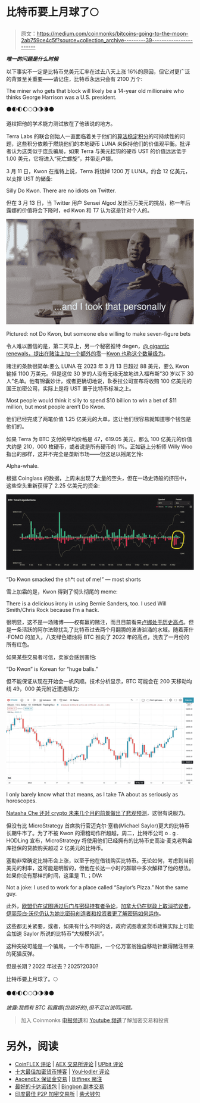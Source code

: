 # 比特币要上月球了🌕

> 原文：<https://medium.com/coinmonks/bitcoins-going-to-the-moon-2ab759ce4c5f?source=collection_archive---------39----------------------->

***唯一的问题是什么时候***

以下事实不一定是比特币兑美元汇率在过去八天上涨 16%的原因，但它对更广泛的背景至关重要——请记住，比特币永远只会有 2100 万个:

The miner who gets that block will likely be a 14-year old millionaire who thinks George Harrison was a U.S. president.

🌑🌒🌓🌔🌕🌖🌗🌘🌑

道权把他的学术能力测试放在了他该说的地方。

Terra Labs 的联合创始人一直面临着关于他们的[算法稳定积分](https://twitter.com/terra_money/status/1396780920212922371)的可持续性的问题，这些积分依赖于燃烧他们的本地硬币 LUNA 来保持他们的价值观平衡。批评者认为这类似于庞氏骗局，如果 Terra 与美元挂钩的硬币 UST 的价值远远低于 1.00 美元，它将进入“死亡螺旋”，并带走卢娜。

3 月 11 日，Kwon 在推特上说，Terra 将烧掉 1200 万 LUNA，约合 12 亿美元，以支撑 UST 的储备:

Silly Do Kwon. There are no idiots on Twitter.

但在 3 月 13 日，当 Twitter 用户 Sensei Algod 发出百万美元的挑战，称一年后露娜的价值将会下降时，ed Kwon 和 T7 认为这是针对个人的。

![](img/0137125904420bd8d4626e8dcecfc267.png)

Pictured: not Do Kwon, but someone else willing to make seven-figure bets

令人难以置信的是，第二天早上，另一个秘密推特 degen，[@ gigantic renewals，提出在赌注上加一个额外的零](https://twitter.com/GiganticRebirth/status/1503335929976664065)—[Kwon 也称这个数量级为](https://twitter.com/stablekwon/status/1503352233378811904)。

赌注的条款很简单:要么 LUNA 在 2023 年 3 月 13 日超过 88 美元，要么 Kwon 输掉 1100 万美元。但是这位 30 岁的人没有无缘无故地进入福布斯“30 岁以下 30 人”名单。他有锦囊妙计，或者更确切地说，₿:泰拉公司宣布将收购 100 亿美元的国王加密公司，实际上是将 UST 置于比特币标准之上。

Most people would think it silly to spend $10 billion to win a bet of $11 million, but most people aren’t Do Kwon.

他们已经完成了两笔价值 1.25 亿美元的大单，这让他们很容易就知道哪个钱包是他们的。

如果 Terra 为 BTC 支付的平均价格是 47，619.05 美元，那么 100 亿美元的价值大约是 210，000 枚硬币，或者说是所有硬币的 1%。正如链上分析师 Willy Woo 指出的那样，这并不完全是垄断市场——但这足以摇尾乞怜:

Alpha-whale.

根据 Coinglass 的数据，上周末出现了大量的空头，但在一场史诗般的挤压中，这些空头重新获得了 2.25 亿美元的资金:

![](img/a91f179f4ed8d4465aa5a75c65f97f65.png)

“Do Kwon smacked the sh*t out of me!” — most shorts

雪上加霜的是，Kwon 得到了彻头彻尾的 meme:

There is a delicious irony in using Bernie Sanders, too. I used Will Smith/Chris Rock because I’m a hack.

很明显，这不是一场赌博——权有赢的赌注，而且目前看来[卢娜处于历史高点](https://decrypt.co/96286/terras-luna-sets-new-all-time-high-following-135-million-bitcoin-buy)。但是一条活跃的阿尔法鲸扰乱了比特币过去两个月翻腾的波涛汹涌的水域。随着菲什·FOMO 的加入，八支绿色蜡烛将 BTC 推向了 2022 年的高点，洗去了一月份的所有红色。

如果某些交易者可信，卖家会感到害怕:

“Do Kwon” is Korean for “huge balls.”

但不能保证从现在开始会一帆风顺。技术分析显示，BTC 可能会在 200 天移动均线 49，000 美元附近遭遇阻力:

![](img/899169409b6d64de299164ab9e5cd41c.png)

I only barely know what that means, as I take TA about as seriously as horoscopes.

[Natasha Che 还对 crypto 未来几个月的前景做出了悲观预测](https://twitter.com/TaschaLabs/status/1508519299270385665)，这很有说服力。

但没有比 MicroStrategy 首席执行官迈克尔·塞勒(Michael Saylor)更大的比特币长期牛市了。为了不被 Kwon 的滑稽动作所超越，周二，比特币公司 o . g . HODLing 宣布，MicroStrategy 将使用他们已经拥有的比特币史高治·麦克老鸭金库担保的贷款购买超过 2 亿美元的比特币。

塞勒非常确定比特币会上涨，以至于他在借钱购买比特币。无论如何，考虑到当前美元的利率，这可能是明智的，但他在长达一小时的群聊中多次解释了他的想法。如果你没有那样的时间，这里是 TL；DW:

Not a joke: I used to work for a place called “Saylor’s Pizza.” Not the same guy.

此外，[欧盟仍在试图通过后门与密码持有者争论](https://twitter.com/paddi_hansen/status/1507741879563132928)，[加拿大仍在财政上取消抗议者](https://cryptobriefing.com/coinbase-to-monitor-canadian-transactions-above-1000-cad/)，[伊丽莎白·沃伦仍认为她比密码创造者和投资者更了解密码如何运作](https://www.forbes.com/sites/billybambrough/2022/03/17/senator-elizabeth-warren-introduces-a-game-changing-crypto-bill-as-the-price-of-bitcoin-ethereum-bnb-xrp-luna-cardano-solana-and-avalanche-surge/?utm_source=dlvr.it&utm_medium=twitter&sh=5720234f2159)。

这些都无关紧要，或者，如果有什么不同的话，政府试图收紧货币政策实际上可能会加速 Saylor 所说的比特币“大规模外流”。

这种突破可能是一个骗局，一个牛市陷阱，一个亿万富翁独自移动针赢得赌注带来的死猫反弹。

但是长期？2022 年过去？2025?2030?

比特币要上月球了。🌕

🌑🌒🌓🌔🌕🌖🌗🌘🌑

*披露:我拥有 BTC 和露娜(包装好的),但不足以说明问题。*

> 加入 Coinmonks [电报频道](https://t.me/coincodecap)和 [Youtube 频道](https://www.youtube.com/c/coinmonks/videos)了解加密交易和投资

# 另外，阅读

*   [CoinFLEX 评论](https://coincodecap.com/coinflex-review) | [AEX 交易所评论](https://coincodecap.com/aex-exchange-review) | [UPbit 评论](https://coincodecap.com/upbit-review)
*   [十大最佳加密货币博客](https://coincodecap.com/best-cryptocurrency-blogs) | [YouHodler 评论](https://coincodecap.com/youhodler-review)
*   [AscendEx 保证金交易](https://coincodecap.com/ascendex-margin-trading) | [Bitfinex 赌注](https://coincodecap.com/bitfinex-staking)
*   [最好的卡达诺钱包](https://coincodecap.com/best-cardano-wallets) | [Bingbon 副本交易](https://coincodecap.com/bingbon-copy-trading)
*   [印度最佳 P2P 加密交易所](https://coincodecap.com/p2p-crypto-exchanges-in-india) | [柴犬钱包](https://coincodecap.com/baby-shiba-inu-wallets)